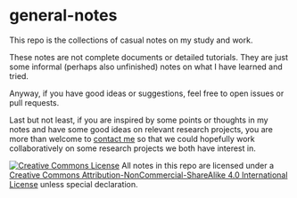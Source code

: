 # general-notes

This repo is the collections of casual notes on my study and work.

These notes are not complete documents or detailed tutorials. They are just some informal (perhaps also unfinished) notes on what I have learned and tried. 

Anyway, if you have good ideas or suggestions, feel free to open issues or pull requests.

Last but not least, if you are inspired by some points or thoughts in my notes and have some good ideas on  relevant research projects, you are more than welcome to [contact me](https://refraction-ray.github.io/about/) so that we could hopefully work collaboratively on some research projects we both have interest in.

<a rel="license" href="http://creativecommons.org/licenses/by-nc-sa/4.0/"><img alt="Creative Commons License" style="border-width:0" src="https://i.creativecommons.org/l/by-nc-sa/4.0/88x31.png" /></a> All notes in this repo are licensed under a <a rel="license" href="http://creativecommons.org/licenses/by-nc-sa/4.0/">Creative Commons Attribution-NonCommercial-ShareAlike 4.0 International License</a> unless special declaration.